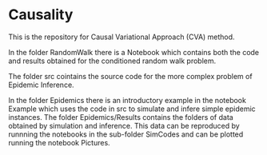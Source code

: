 # Causality

This is the repository for Causal Variational Approach (CVA) method.

In the folder RandomWalk there is a Notebook which contains both the code and results obtained for the conditioned random walk problem. 

The folder src cointains the source code for the more complex problem of Epidemic Inference.

In the folder Epidemics there is an introductory example in the notebook Example which uses the code in src to simulate and infere simple epidemic instances. The folder Epidemics/Results contains the folders of data obtained by simulation and inference. This data can be reproduced by runnning the notebooks in the sub-folder SimCodes and can be plotted running the notebook Pictures.
